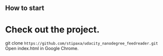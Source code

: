 ## How to start
# Check out the project.

  git clone `https://github.com/stipaxa/udacity_nanodegree_feedreader.git`
Open index.html in Google Chrome.
